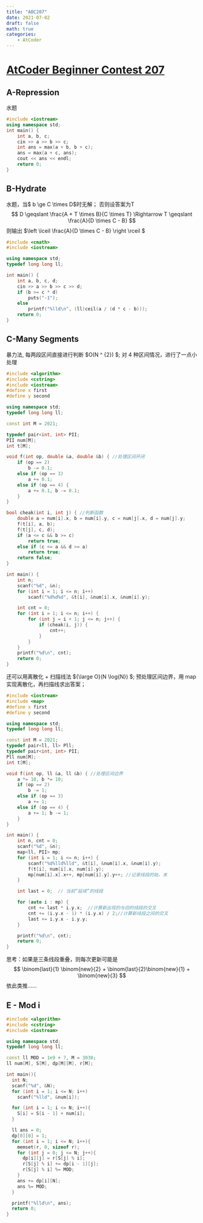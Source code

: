 ```yaml
---
title: "ABC207"
date: 2021-07-02
draft: false
math: true
categories:
    - AtCoder
---
```


# [AtCoder Beginner Contest 207](https://atcoder.jp/contests/abc207)

## A-Repression
水题
```cpp
#include <iostream>
using namespace std;
int main() {
    int a, b, c;
    cin >> a >> b >> c;
    int ans = max(a + b, b + c);
    ans = max(a + c, ans);
    cout << ans << endl;
    return 0;
}
```
## B-Hydrate
水题，当$ b \ge C \times D$时无解；
否则设答案为T
$$
D \geqslant \frac{A + T \times B}{C \times T} \Rightarrow T \geqslant \frac{A}{D \times C - B}
$$
则输出 $\left \lceil \frac{A}{D \times C - B}  \right \rceil $

```cpp
#include <cmath>
#include <iostream>

using namespace std;
typedef long long ll;

int main() {
    int a, b, c, d;
    cin >> a >> b >> c >> d;
    if (b >= c * d)
        puts("-1");
    else
        printf("%lld\n", (ll)ceil(a / (d * c - b)));
    return 0;
}
```
## C-Many Segments
暴力法, 每两段区间直接进行判断 $O(N ^ {2}) $;
对 4 种区间情况，进行了一点小处理

```cpp
#include <algorithm>
#include <cstring>
#include <iostream>
#define x first
#define y second

using namespace std;
typedef long long ll;

const int M = 2021;

typedef pair<int, int> PII;
PII num[M];
int t[M];

void f(int op, double &a, double &b) { //处理区间开闭
    if (op == 2)
        b -= 0.1;
    else if (op == 3)
        a += 0.1;
    else if (op == 4) {
        a += 0.1, b -= 0.1;
    }
}

bool cheak(int i, int j) { //判断函数
    double a = num[i].x, b = num[i].y, c = num[j].x, d = num[j].y;
    f(t[i], a, b);
    f(t[j], c, d);
    if (a <= c && b >= c)
        return true;
    else if (c <= a && d >= a)
        return true;
    return false;
}

int main() {
    int n;
    scanf("%d", &n);
    for (int i = 1; i <= n; i++)
        scanf("%d%d%d", &t[i], &num[i].x, &num[i].y);

    int cnt = 0;
    for (int i = 1; i <= n; i++) {
        for (int j = i + 1; j <= n; j++) {
            if (cheak(i, j)) {
                cnt++;
            }
        }
    }
    printf("%d\n", cnt);
    return 0;
}
```

还可以用离散化 + 扫描线法 ${\large O}(N \log{N}) $;
预处理区间边界，用 map 实现离散化，再扫描线求出答案；

```cpp
#include <iostream>
#include <map>
#define x first
#define y second

using namespace std;
typedef long long ll;

const int M = 2021;
typedef pair<ll, ll> Pll;
typedef pair<int, int> PII;
Pll num[M];
int t[M];

void f(int op, ll &a, ll &b) { //处理区间边界
    a *= 10, b *= 10;
    if (op == 2)
        b -= 1;
    else if (op == 3)
        a += 1;
    else if (op == 4) {
        a += 1; b -= 1;
    }
}

int main() {
    int n, cnt = 0;
    scanf("%d", &n);
    map<ll, PII> mp;
    for (int i = 1; i <= n; i++) {
        scanf("%d%lld%lld", &t[i], &num[i].x, &num[i].y);
        f(t[i], num[i].x, num[i].y);
        mp[num[i].x].x++, mp[num[i].y].y++; //记录线段的始，末
    }

    int last = 0;  // 当前“延续”的线段

    for (auto i : mp) {
        cnt += last * i.y.x;  //计算新出现的与旧的线段的交叉
        cnt += (i.y.x - 1) * (i.y.x) / 2;//计算新线段之间的交叉
        last += i.y.x - i.y.y;
    }

    printf("%d\n", cnt);
    return 0;
}
```
思考：如果是三条线段重叠，则每次更新可能是
$$
\binom{last}{1}  \binom{new}{2} + \binom{last}{2}\binom{new}{1} + \binom{new}{3}
$$
依此类推……

## E - Mod i

```cpp
#include <algorithm>
#include <cstring>
#include <iostream>

using namespace std;
typedef long long ll;

const ll MOD = 1e9 + 7, M = 3030;
ll num[M], S[M], dp[M][M], r[M];

int main(){
  int N;
  scanf("%d", &N);
  for (int i = 1; i <= N; i++)
    scanf("%lld", &num[i]);

  for (int i = 1; i <= N; i++){
    S[i] = S[i - 1] + num[i];
  }

  ll ans = 0;
  dp[0][0] = 1;
  for (int i = 1; i <= N; i++){
    memset(r, 0, sizeof r);
    for (int j = 0; j <= N; j++){
      dp[i][j] = r[S[j] % i];
      r[S[j] % i] += dp[i - 1][j];
      r[S[j] % i] %= MOD;
    }
    ans += dp[i][N];
    ans %= MOD;
  }

  printf("%lld\n", ans);
  return 0;
}
```
